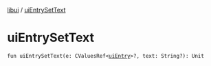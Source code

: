 [libui](README.md) / [uiEntrySetText](ui-entry-set-text.md)

# uiEntrySetText

`fun uiEntrySetText(e: CValuesRef<`[`uiEntry`](ui-entry.md)`>?, text: String?): Unit`
